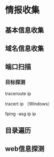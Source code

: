 # 情报收集



## 基本信息收集



## 域名信息收集



## 端口扫描

### 目标探测



traceroute ip 

tracert ip  （Windows）

fping -asg  ip  ip





## 目录遍历



## web信息探测